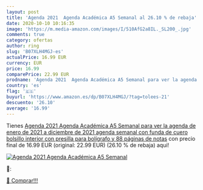```yaml
---
layout: post
title: 'Agenda 2021  Agenda Académica A5 Semanal al 26.10 % de rebaja'
date: 2020-10-10 10:16:35
image: 'https://m.media-amazon.com/images/I/510AfG2a8IL._SL200_.jpg'
comments: true
category: ofertas
author: ring
slug: 'B07XLH4MGJ-es'
actualPrice: 16.99 EUR
currency: EUR
price: 16.99
comparePrice: 22.99 EUR
prodname: 'Agenda 2021  Agenda Académica A5 Semanal para ver la agenda de enero de 2021 a diciembre de 2021  agenda semanal con funda de cuero  bolsillo interior con presilla para bolígrafo y 88 páginas de notas'
country: 'es'
flag: '🇪🇸'
buyurl: 'https://www.amazon.es/dp/B07XLH4MGJ/?tag=tolees-21'
descuento: '26.10'
average: '16.99'
---
```


Tienes [Agenda 2021  Agenda Académica A5 Semanal para ver la agenda de enero de 2021 a diciembre de 2021  agenda semanal con funda de cuero  bolsillo interior con presilla para bolígrafo y 88 páginas de notas](https://www.amazon.es/dp/B07XLH4MGJ/?tag=tolees-21) con precio final de  16.99 EUR (original: 22.99 EUR) (26.10 %  de rebaja) aqui!

[![Agenda 2021  Agenda Académica A5 Semanal](https://m.media-amazon.com/images/I/510AfG2a8IL._SL200_.jpg)](https://www.amazon.es/dp/B07XLH4MGJ/?tag=tolees-21)

🔎:


[🛒 Comprar!!!](https://www.amazon.es/dp/B07XLH4MGJ/?tag=tolees-21)
